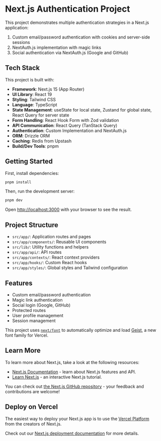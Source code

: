 # Next.js Authentication Project

This project demonstrates multiple authentication strategies in a Next.js application:

1. Custom email/password authentication with cookies and server-side sessions
2. NextAuth.js implementation with magic links
3. Social authentication via NextAuth.js (Google and GitHub)

## Tech Stack

This project is built with:

- **Framework**: Next.js 15 (App Router)
- **UI Library**: React 19
- **Styling**: Tailwind CSS
- **Language**: TypeScript
- **State Management**: useState for local state, Zustand for global state, React Query for server state
- **Form Handling**: React Hook Form with Zod validation
- **API Communication**: React Query (TanStack Query)
- **Authentication**: Custom Implementation and NextAuth.js
- **ORM**: Drizzle ORM
- **Caching**: Redis from Upstash
- **Build/Dev Tools**: pnpm

## Getting Started

First, install dependencies:

```bash
pnpm install
```

Then, run the development server:

```bash
pnpm dev
```

Open [http://localhost:3000](http://localhost:3000) with your browser to see the result.

## Project Structure

- `src/app/`: Application routes and pages
- `src/app/components/`: Reusable UI components
- `src/lib/`: Utility functions and helpers
- `src/app/api/`: API routes
- `src/app/contexts/`: React context providers
- `src/app/hooks/`: Custom React hooks
- `src/app/styles/`: Global styles and Tailwind configuration

## Features

- Custom email/password authentication
- Magic link authentication
- Social login (Google, GitHub)
- Protected routes
- User profile management
- Session management

This project uses [`next/font`](https://nextjs.org/docs/app/building-your-application/optimizing/fonts) to automatically optimize and load [Geist](https://vercel.com/font), a new font family for Vercel.

## Learn More

To learn more about Next.js, take a look at the following resources:

- [Next.js Documentation](https://nextjs.org/docs) - learn about Next.js features and API.
- [Learn Next.js](https://nextjs.org/learn) - an interactive Next.js tutorial.

You can check out [the Next.js GitHub repository](https://github.com/vercel/next.js) - your feedback and contributions are welcome!

## Deploy on Vercel

The easiest way to deploy your Next.js app is to use the [Vercel Platform](https://vercel.com/new?utm_medium=default-template&filter=next.js&utm_source=create-next-app&utm_campaign=create-next-app-readme) from the creators of Next.js.

Check out our [Next.js deployment documentation](https://nextjs.org/docs/app/building-your-application/deploying) for more details.
